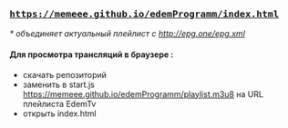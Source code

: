 
 ### <pre>https://memeee.github.io/edemProgramm/index.html</pre>
 <em>* oбъединяет актуальный плейлист  с http://epg.one/epg.xml</em>
#### Для просмотра трансляций в браузере : 
* скачать репозиторий
* заменить в start.js  https://memeee.github.io/edemProgramm/playlist.m3u8  на  URL плейлиста EdemTv
* открыть index.html 
